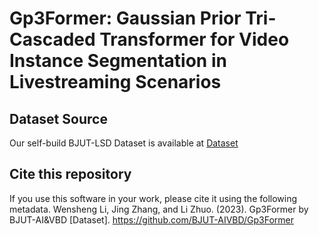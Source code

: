 # Gp3Former: Gaussian Prior Tri-Cascaded Transformer for Video Instance Segmentation in Livestreaming Scenarios

## Dataset Source

Our self-build BJUT-LSD Dataset is available at [Dataset](https://github.com/BJUT-AIVBD/Gp3Former/blob/main/Dataset/dataset.txt)

## Cite this repository
If you use this software in your work, please cite it using the following metadata.
Wensheng Li, Jing Zhang, and Li Zhuo. (2023). Gp3Former by BJUT-AI&VBD [Dataset]. https://github.com/BJUT-AIVBD/Gp3Former

